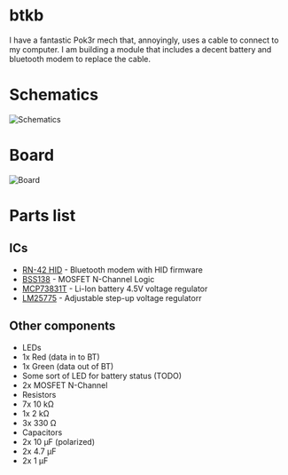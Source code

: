 # btkb

I have a fantastic Pok3r mech that, annoyingly, uses a cable to connect to my computer. I am building a module that includes a decent battery and bluetooth modem to replace the cable.

# Schematics
![Schematics](https://raw.githubusercontent.com/HokieGeek/btkb/btkb.png)

# Board
![Board](https://raw.githubusercontent.com/HokieGeek/btkb/btkb.brd.png)

# Parts list
## ICs
- [RN-42 HID](http://www.sparkfun.com/datasheets/Wireless/Bluetooth/rn-42-ds.pdfdf) - Bluetooth modem with HID firmware
- [BSS138](https://www.fairchildsemi.com/datasheets/BS/BSS138.pdf) - MOSFET N-Channel Logic
- [MCP73831T](https://www.sparkfun.com/datasheets/Prototyping/Batteries/MCP73831T.pdf) - Li-Ion battery 4.5V voltage regulator
- [LM25775](http://www.ti.com/lit/ds/symlink/uc2577-adj.pdf) - Adjustable step-up voltage regulatorr

## Other components

* LEDs
 * 1x Red (data in to BT)
 * 1x Green (data out of BT)
 * Some sort of LED for battery status (TODO)
* 2x MOSFET N-Channel
* Resistors
 * 7x 10 kΩ
 * 1x 2 kΩ
 * 3x 330 Ω
* Capacitors
 * 2x 10 µF (polarized)
 * 2x 4.7 µF
 * 2x 1 µF
